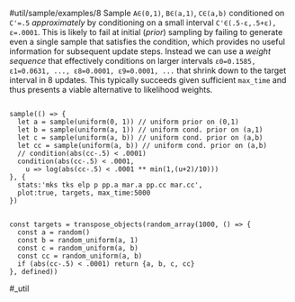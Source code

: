 #util/sample/examples/8 Sample `A∈(0,1)`, `B∈(a,1)`, `C∈(a,b)` conditioned on `C'=.5` _approximately_ by conditioning on a small interval `C'∈(.5-ε,.5+ε), ε=.0001`. This is likely to fail at initial (_prior_) sampling by failing to generate even a single sample that satisfies the condition, which provides no useful information for subsequent update steps. Instead we can use a _weight sequence_ that effectively conditions on larger intervals `ε0=0.1585, ε1=0.0631, ..., ε8=0.0001, ε9=0.0001, ...` that shrink down to the target interval in 8 updates. This typically succeeds given sufficient `max_time` and thus presents a viable alternative to likelihood weights.
```js:js_input

sample(() => {
  let a = sample(uniform(0, 1)) // uniform prior on (0,1)
  let b = sample(uniform(a, 1)) // uniform cond. prior on (a,1)
  let c = sample(uniform(a, b)) // uniform cond. prior on (a,b)
  let cc = sample(uniform(a, b)) // uniform cond. prior on (a,b)  
  // condition(abs(cc-.5) < .0001)
  condition(abs(cc-.5) < .0001,
    u => log(abs(cc-.5) < .0001 ** min(1,(u+2)/10)))
}, {
  stats:'mks tks elp p pp.a mar.a pp.cc mar.cc', 
  plot:true, targets, max_time:5000 
})

```
```js:js_removed

const targets = transpose_objects(random_array(1000, () => {
  const a = random()
  const b = random_uniform(a, 1)
  const c = random_uniform(a, b)
  const cc = random_uniform(a, b)
  if (abs(cc-.5) < .0001) return {a, b, c, cc}
}, defined))

```
#_util